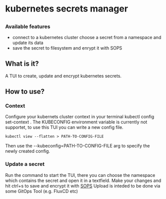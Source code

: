 # kubernetes secrets manager

## <WIP>

### Available features

- connect to a kubernetes cluster choose a secret from a namespace and update its data
- save the secret to filesystem and enrypt it with SOPS

## What is it?

A TUI to create, update and encrypt kubernetes secrets.

## How to use?

### Context

Configure your kubernets cluster context in your terminal kubectl config set-context <CONTEXT>.
The KUBECONFIG environment variable is currently not supportet, to use this TUI you can write a new config file.

```
kubectl view --flatten > PATH-TO-CONFIG-FILE
```

Then use the --kubeconfig=PATH-TO-CONFIG-FILE arg to specify the newly created config.

### Update a secret

Run the command to start the TUI, there you can choose the namespace which contains the secret and open it in a textfield.
Make your changes and hit ctrl+s to save and encrypt it with [SOPS](https://github.com/getsops/sops)
Upload is inteded to be done via some GitOps Tool (e.g. FluxCD etc)
